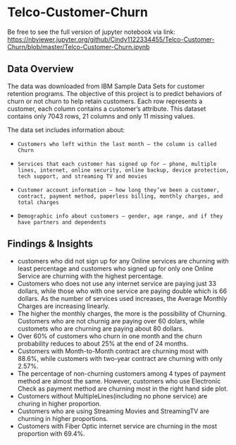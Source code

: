# Telco-Customer-Churn
Be free to see the full version of jupyter notebook via link:
https://nbviewer.jupyter.org/github/Cindy1122334455/Telco-Customer-Churn/blob/master/Telco-Customer-Churn.ipynb

## Data Overview
The data was downloaded from IBM Sample Data Sets for customer retention programs. The objective of this project is to predict behaviors of churn or not churn to help retain customers. Each row represents a customer, each column contains a customer’s attribute.
This dataset contains only 7043 rows, 21 columns and only 11 missing values.

The data set includes information about:
*     Customers who left within the last month – the column is called Churn
*     Services that each customer has signed up for – phone, multiple lines, internet, online security, online backup, device protection, tech support, and streaming TV and movies
*     Customer account information – how long they’ve been a customer, contract, payment method, paperless billing, monthly charges, and total charges
*     Demographic info about customers – gender, age range, and if they have partners and dependents

## Findings & Insights 
* customers who did not sign up for any Online services are churning with least percentage and customers who signed up for only one Online Service are churning with the highest percentage.
* Customers who does not use any internet service are paying just 33 dollars, while those who with one service are paying double which is 66 dollars. As the number of services used increases, the Average Monthly Charges are increasing linearly.
* The higher the monthly charges, the more is the possibility of Churning. Customers who are not churnig are paying over 60 dolars, while customets who are churning are paying about 80 dollars.
* Over 60% of customers who churn in one month and the churn probability reduces to about 25% at the end of 24 months.
* Customers with Month-to-Month contract are churning most with 88.6%, while customers with two-year contract are churning with only 2.57%.
* The percentage of non-churning customers among 4 types of payment method are almost the same. However, customers who use Electronic Check as payment method are churning most in the right hand side plot.
* Customers without MultipleLines(including no phone service) are churing in higher proportion.
* Customers who are using Streaming Movies and StreamingTV are churning in higher proportions.
* Customers with Fiber Optic internet service are churning in the most proportion with 69.4%.
